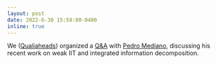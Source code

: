 ```yaml
---
layout: post
date: 2022-6-30 15:59:00-0400
inline: true
---
```


We (<a href='https://qualiaheads.github.io/blog/'>Qualiaheads</a>) organized a <a href='https://drive.google.com/file/d/1oIcolPtPmq9euLXqWc1nAdBE79QZaF5x/view'>Q&A</a> with <a href='https://pmediano.gitlab.io/'>Pedro Mediano</a>, discussing his recent work on weak IIT and integrated information decomposition.